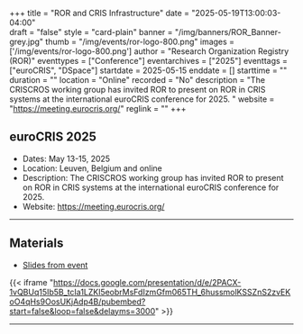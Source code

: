 +++
title = "ROR and CRIS Infrastructure" 
date = "2025-05-19T13:00:03-04:00"  
draft = "false" 
style = "card-plain" 
banner = "/img/banners/ROR_Banner-grey.jpg" 
thumb = "/img/events/ror-logo-800.png" 
images = ['/img/events/ror-logo-800.png']
author = "Research Organization Registry (ROR)" 
eventtypes = ["Conference"]
eventarchives = ["2025"]
eventtags = ["euroCRIS", "DSpace"]
startdate = 2025-05-15
enddate = []
starttime = ""
duration = ""
location = "Online"
recorded = "No"
description = "The CRISCROS working group has invited ROR to present on ROR in CRIS systems at the international euroCRIS conference for 2025. "
website = "https://meeting.eurocris.org/"
reglink = ""
+++

## euroCRIS 2025 

- Dates: May 13-15, 2025
- Location: Leuven, Belgium and online
- Description: The CRISCROS working group has invited ROR to present on ROR in CRIS systems at the international euroCRIS conference for 2025. 
- Website: https://meeting.eurocris.org/

--- 


## Materials 

- [Slides from event](https://docs.google.com/presentation/d/1xVOHLVtxBmEulZGj0-tn8lWNkpu2v6v0UcIQK8qnvuI/edit?usp=sharing)

{{< iframe "https://docs.google.com/presentation/d/e/2PACX-1vQBUq15Ib5B_tcIa1LZKl5eobrMsFdIzmGfm065TH_6hussmolKSSZnS2zvEKoO4qHs9OosUKjAdp4B/pubembed?start=false&loop=false&delayms=3000" >}}

---



